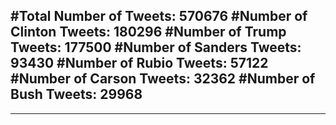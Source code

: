#Total Number of Tweets: 570676 
#Number of Clinton Tweets: 180296
#Number of Trump Tweets: 177500
#Number of Sanders Tweets: 93430
#Number of Rubio Tweets: 57122
#Number of Carson Tweets: 32362
#Number of Bush Tweets: 29968
---
---
